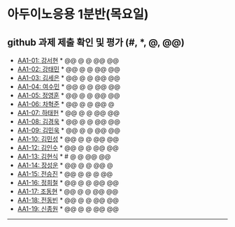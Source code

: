 # 아두이노응용 1분반(목요일) 
## github 과제 제출 확인 및 평가 (#, *, @, @@)

- [AA1-01: 강서현](https://github.com/tjgus226/aa1-01) * @@ @ @ @@ @@
- [AA1-02: 강태민](https://github.com/Gangtaemin/aa1-02) * @@ @ @ @@ @@
- [AA1-03: 김세은](https://github.com/thdnwn/aa1-03) * @@ @ @ @@ @@
- [AA1-04: 여수민](https://github.com/yeo5578/aa1-04) * @@ @ @ @@ @@
- [AA1-05: 정영훈](https://github.com/jyhoon519/aa1-05) * @@ @ @ @@ @@
- [AA1-06: 차혁준](https://github.com/chahyeokjun/AA1-06) * @@ @ @ @@ @
- [AA1-07: 하태헌](https://github.com/rnfrnfdl34/aa1-07) * @@ @ @ @@ @@
- [AA1-08: 김경욱](https://github.com/kimkyeongwook69/aa1-08) * @@ @ @ @@ @@
- [AA1-09: 김민욱](https://github.com/poviea/aa1-09) * @@ @ @ @@ @@
- [AA1-10: 김민성](https://github.com/aa-10/aa1-10) * @@ @ @ @@ @@
- [AA1-12: 김인수](https://github.com/aa1-12/aa1-12) * @@ @ @ @@ @@
- [AA1-13: 김현식](https://github.com/Khs98/aa1-13) * # @ @ @@ @@
- [AA1-14: 장성운](https://github.com/SungUnJang/aa1-14) * @@ @ @ @@ @
- [AA1-15: 전승진](https://github.com/wjstmdwls/aa1-15) * @@ @ @ @ @@
- [AA1-16: 정희철](https://github.com/JengHC/aa1-016) * @@ @ @ @@ @@
- [AA1-17: 조동현](https://github.com/Jodonghyun/aa1-17) * @@ @ @ @@ @@
- [AA1-18: 전동빈](https://github.com/xg6144/AA1-18) * @@ @ @ @@ @@
- [AA1-19: 신종원](https://github.com/jonogo/aa1-19) * @@ @ @ @@ @@
---


